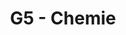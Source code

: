 ---
title: G5 - Chemie
subject: Chemie
layout: subject
summary: "Přehled všech témat pro chemie v G5 popořadě:"
---
